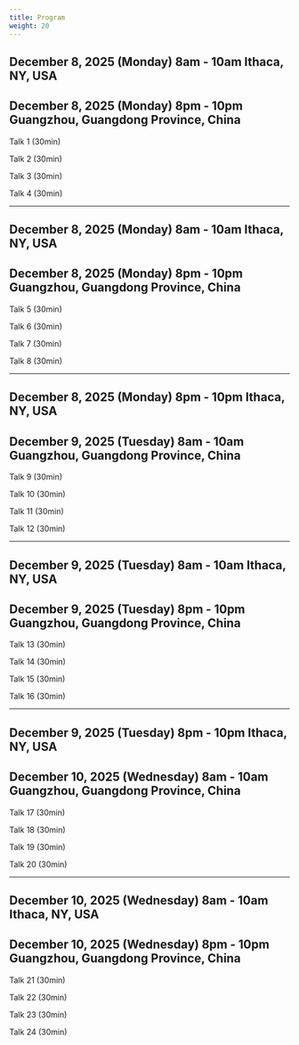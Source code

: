 ```yaml
---
title: Program
weight: 20
---
```


## December 8, 2025 (Monday) 8am - 10am Ithaca, NY, USA
## December 8, 2025 (Monday) 8pm - 10pm Guangzhou, Guangdong Province, China

Talk 1 (30min)

Talk 2 (30min)

Talk 3 (30min)

Talk 4 (30min)

---

## December 8, 2025 (Monday) 8am - 10am Ithaca, NY, USA
## December 8, 2025 (Monday) 8pm - 10pm Guangzhou, Guangdong Province, China

Talk 5 (30min)

Talk 6 (30min)

Talk 7 (30min)

Talk 8 (30min)

---

## December 8, 2025 (Monday) 8pm - 10pm Ithaca, NY, USA
## December 9, 2025 (Tuesday) 8am - 10am Guangzhou, Guangdong Province, China

Talk 9 (30min)

Talk 10 (30min)

Talk 11 (30min)

Talk 12 (30min)

---

## December 9, 2025 (Tuesday) 8am - 10am Ithaca, NY, USA
## December 9, 2025 (Tuesday) 8pm - 10pm Guangzhou, Guangdong Province, China

Talk 13 (30min)

Talk 14 (30min)

Talk 15 (30min)

Talk 16 (30min)

---

## December 9, 2025 (Tuesday) 8pm - 10pm Ithaca, NY, USA
## December 10, 2025 (Wednesday) 8am - 10am Guangzhou, Guangdong Province, China

Talk 17 (30min)

Talk 18 (30min)

Talk 19 (30min)

Talk 20 (30min)

---

## December 10, 2025 (Wednesday) 8am - 10am Ithaca, NY, USA
## December 10, 2025 (Wednesday) 8pm - 10pm Guangzhou, Guangdong Province, China
Talk 21 (30min)

Talk 22 (30min)

Talk 23 (30min)

Talk 24 (30min)

